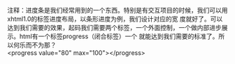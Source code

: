 注释：进度条是我们经常用到的一个东西。特别是有交互项目的时候，我们可以用xhtml1.0的标签进度布局，以条形进度为例，我们设计对应的宽
度就好了。可以达到我们需要的效果，起码我们需要两个标签，一个外面控制，一个做内部进步展示。html有一个标签progress（闭合标签）一个
就能达到我们需要的标准了。所以何乐而不为那？<br/>
&lt;progress value="80" max="100"&gt;&lt;/progress&gt;
